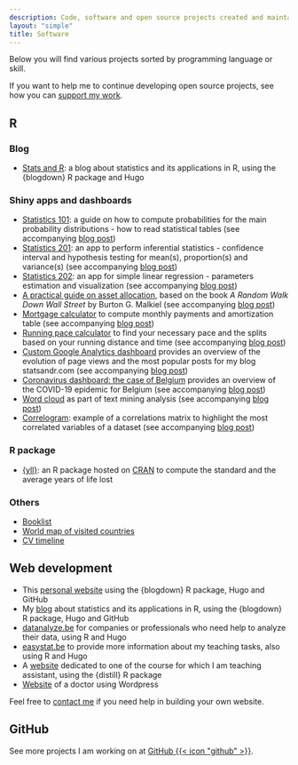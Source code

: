 ```yaml
---
description: Code, software and open source projects created and maintained by Antoine Soetewey
layout: "simple"
title: Software
---
```


Below you will find various projects sorted by programming language or skill.

If you want to help me to continue developing open source projects, see how you can [support my work](https://statsandr.com/support/).

## R

### Blog

- [Stats and R](https://statsandr.com/): a blog about statistics and its applications in R, using the {blogdown} R package and Hugo

### Shiny apps and dashboards

<ul>
    <li><a href="https://antoinesoetewey.shinyapps.io/statistics-101/">Statistics 101</a>: a guide on how to compute probabilities for the main probability distributions - how to read statistical tables (see accompanying <a href="https://statsandr.com/blog/a-guide-on-how-to-read-statistical-tables/">blog post</a>)</li>
    <li><a href="https://antoinesoetewey.shinyapps.io/statistics-201/">Statistics 201</a>: an app to perform inferential statistics - confidence interval and hypothesis testing for mean(s), proportion(s) and variance(s) (see accompanying <a href="https://statsandr.com/blog/a-shiny-app-for-inferential-statistics-by-hand/">blog post</a>)</li>
    <li><a href="https://antoinesoetewey.shinyapps.io/statistics-202/">Statistics 202</a>: an app for simple linear regression - parameters estimation and visualization (see accompanying <a href="https://statsandr.com/blog/a-shiny-app-for-simple-linear-regression-by-hand-and-in-r/">blog post</a>)</li>
    <li><a href="https://antoinesoetewey.shinyapps.io/optimal-asset-allocation/">A practical guide on asset allocation</a>, based on the book <i>A Random Walk Down Wall Street</i> by Burton G. Malkiel (see accompanying <a href="https://statsandr.com/blog/practical-guide-on-optimal-asset-allocation/">blog post</a>)</li>
    <li><a href="https://antoinesoetewey.shinyapps.io/mortgage-calculator/">Mortgage calculator</a> to compute monthly payments and amortization table (see accompanying <a href="https://statsandr.com/blog/mortgage-calculator-r-shiny/">blog post</a>)</li>
    <li><a href="https://antoinesoetewey.shinyapps.io/running-pace-calculator/">Running pace calculator</a> to find your necessary pace and the splits based on your running distance and time (see accompanying <a href="https://statsandr.com/blog/running-pace-calculator/">blog post</a>)</li>
    <li><a href="/files/google-analytics-dashboard">Custom Google Analytics dashboard</a> provides an overview of the evolution of page views and the most popular posts for my blog statsandr.com (see accompanying <a href="https://statsandr.com/blog/track-blog-performance-in-r/">blog post</a>)</li>
    <li><a href="/files/coronavirus-dashboard.html">Coronavirus dashboard: the case of Belgium</a> provides an overview of the COVID-19 epidemic for Belgium (see accompanying <a href="https://statsandr.com/blog/how-to-create-a-simple-coronavirus-dashboard-specific-to-your-country-in-r/">blog post</a>)</li>
    <li><a href="https://antoinesoetewey.shinyapps.io/word-cloud/">Word cloud</a> as part of text mining analysis (see accompanying <a href="https://statsandr.com/blog/draw-a-word-cloud-with-a-shiny-app/">blog post</a>)</li>
    <li><a href="https://antoinesoetewey.shinyapps.io/correlogram/">Correlogram</a>: example of a correlations matrix to highlight the most correlated variables of a dataset (see accompanying <a href="https://statsandr.com/blog/correlogram-in-r-how-to-highlight-the-most-correlated-variables-in-a-dataset/">blog post</a>)</li>
</ul>

### R package

- [{yll}](/files/years-of-life-lost-yll.pdf): an R package hosted on <a href="https://CRAN.R-project.org/package=yll" target="_blank" rel="noopener">CRAN</a> to compute the standard and the average years of life lost

### Others

- [Booklist](/files/booklist.html)
- [World map of visited countries](/files/visited-places.html)
- [CV timeline](/files/CV_timeline_antoinesoetewey.html)

## Web development

<ul>
  <li>This <a href="/">personal website</a> using the {blogdown} R package, Hugo and GitHub</li>
  <li>My <a href="https://statsandr.com/">blog</a> about statistics and its applications in R, using the {blogdown} R package, Hugo and GitHub</li>
  <li><a href="https://datanalyze.be/">datanalyze.be</a> for companies or professionals who need help to analyze their data, using R and Hugo</li>
  <li><a href="https://easystat.be/">easystat.be</a> to provide more information about my teaching tasks, also using R and Hugo</li>
  <li>A <a href="https://lespo2102.netlify.app/">website</a> dedicated to one of the course for which I am teaching assistant, using the {distill} R package</li>
  <li><a href="https://www.docteurelsavancaster.com/" target="_blank" rel="noopener">Website</a> of a doctor using Wordpress</li>
</ul>

Feel free to [contact me](/contact/) if you need help in building your own website.

## GitHub

See more projects I am working on at <a href="https://github.com/AntoineSoetewey" target="_blank" rel="noopener">GitHub {{< icon "github" >}}</a>.